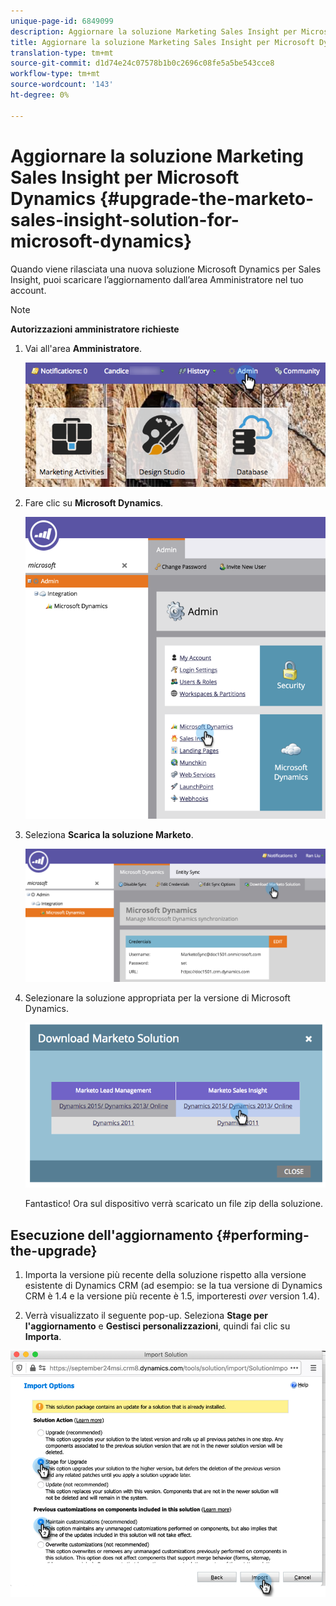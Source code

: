 ```yaml
---
unique-page-id: 6849099
description: Aggiornare la soluzione Marketing Sales Insight per Microsoft Dynamics - Documenti Marketo - Documentazione del prodotto
title: Aggiornare la soluzione Marketing Sales Insight per Microsoft Dynamics
translation-type: tm+mt
source-git-commit: d1d74e24c07578b1b0c2696c08fe5a5be543cce8
workflow-type: tm+mt
source-wordcount: '143'
ht-degree: 0%

---
```



# Aggiornare la soluzione Marketing Sales Insight per Microsoft Dynamics {#upgrade-the-marketo-sales-insight-solution-for-microsoft-dynamics}

Quando viene rilasciata una nuova soluzione Microsoft Dynamics per Sales Insight, puoi scaricare l’aggiornamento dall’area Amministratore nel tuo account.

>[!NOTE]
>
>**Autorizzazioni amministratore richieste**

1. Vai all&#39;area **Amministratore**.

   ![](assets/mainnavhand.png)

1. Fare clic su **Microsoft Dynamics**.

   ![](assets/image2015-3-16-10-3a51-3a25.png)

1. Seleziona **Scarica la soluzione Marketo**.

   ![](assets/image2015-3-16-10-3a52-3a1.png)

1. Selezionare la soluzione appropriata per la versione di Microsoft Dynamics.

   ![](assets/image2015-3-16-16-3a29-3a32.png)

   Fantastico! Ora sul dispositivo verrà scaricato un file zip della soluzione.

## Esecuzione dell&#39;aggiornamento {#performing-the-upgrade}

1. Importa la versione più recente della soluzione rispetto alla versione esistente di Dynamics CRM (ad esempio: se la tua versione di Dynamics CRM è 1.4 e la versione più recente è 1.5, importeresti _over_ version 1.4).

2. Verrà visualizzato il seguente pop-up. Seleziona **Stage per l&#39;aggiornamento** e **Gestisci personalizzazioni**, quindi fai clic su **Importa**.

![](assets/upgrade-the-marketo-sales-insight-solution-for-microsoft-dynamics-5.png)
